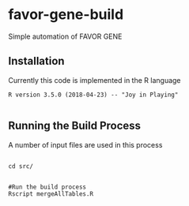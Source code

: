 # favor-gene-build
Simple automation of FAVOR GENE


## Installation

Currently this code is implemented in the R language

```
R version 3.5.0 (2018-04-23) -- "Joy in Playing"


```


## Running the Build Process

A number of input files are used in this process

```

cd src/


#Run the build process
Rscript mergeAllTables.R



```
